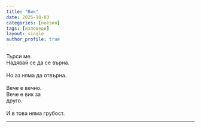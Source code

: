 ```yaml
---
title: "Вик"
date: 2025-10-03
categories: [поезия]
tags: [изповеди]
layout: single
author_profile: true
---
```


<div class="poem3">

Търси ме. <br/>
Надявай се да се върна.<br/>
<br/>
Но аз няма да отвърна.<br/>
<br/>
Вече е вечно.<br/>
Вече е вик за<br/>
друго.<br/>
<br/>
И в това няма грубост.<br/>



<hr/>
</div>